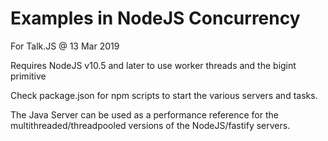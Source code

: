# Examples in NodeJS Concurrency

For Talk.JS @ 13 Mar 2019

Requires NodeJS v10.5 and later to use worker threads and the bigint primitive

Check package.json for npm scripts to start the various servers and tasks.

The Java Server can be used as a performance reference for the multithreaded/threadpooled versions of the NodeJS/fastify servers.

